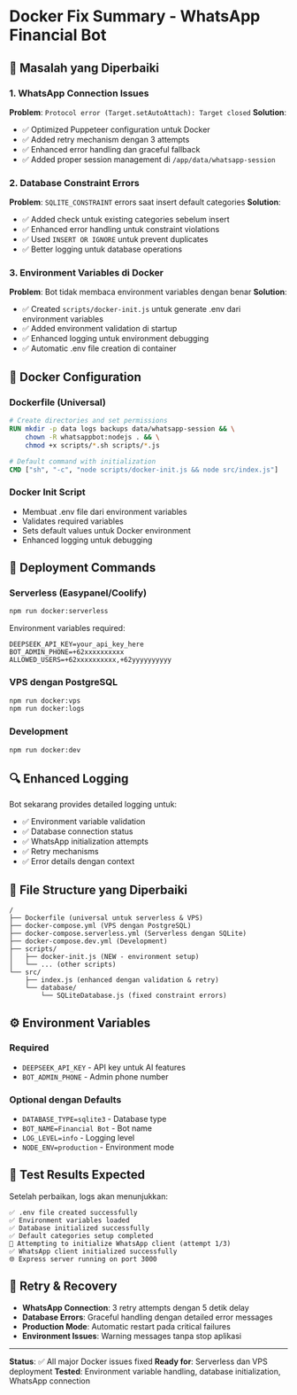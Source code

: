 # Docker Fix Summary - WhatsApp Financial Bot

## 🔧 Masalah yang Diperbaiki

### 1. **WhatsApp Connection Issues**
**Problem**: `Protocol error (Target.setAutoAttach): Target closed`
**Solution**:
- ✅ Optimized Puppeteer configuration untuk Docker
- ✅ Added retry mechanism dengan 3 attempts
- ✅ Enhanced error handling dan graceful fallback
- ✅ Added proper session management di `/app/data/whatsapp-session`

### 2. **Database Constraint Errors**
**Problem**: `SQLITE_CONSTRAINT` errors saat insert default categories
**Solution**:
- ✅ Added check untuk existing categories sebelum insert
- ✅ Enhanced error handling untuk constraint violations
- ✅ Used `INSERT OR IGNORE` untuk prevent duplicates
- ✅ Better logging untuk database operations

### 3. **Environment Variables di Docker**
**Problem**: Bot tidak membaca environment variables dengan benar
**Solution**:
- ✅ Created `scripts/docker-init.js` untuk generate .env dari environment variables
- ✅ Added environment validation di startup
- ✅ Enhanced logging untuk environment debugging
- ✅ Automatic .env file creation di container

## 🐳 **Docker Configuration**

### **Dockerfile (Universal)**
```dockerfile
# Create directories and set permissions
RUN mkdir -p data logs backups data/whatsapp-session && \
    chown -R whatsappbot:nodejs . && \
    chmod +x scripts/*.sh scripts/*.js

# Default command with initialization
CMD ["sh", "-c", "node scripts/docker-init.js && node src/index.js"]
```

### **Docker Init Script**
- Membuat .env file dari environment variables
- Validates required variables
- Sets default values untuk Docker environment
- Enhanced logging untuk debugging

## 🚀 **Deployment Commands**

### **Serverless (Easypanel/Coolify)**
```bash
npm run docker:serverless
```
Environment variables required:
```env
DEEPSEEK_API_KEY=your_api_key_here
BOT_ADMIN_PHONE=+62xxxxxxxxxx
ALLOWED_USERS=+62xxxxxxxxxx,+62yyyyyyyyyy
```

### **VPS dengan PostgreSQL**
```bash
npm run docker:vps
npm run docker:logs
```

### **Development**
```bash
npm run docker:dev
```

## 🔍 **Enhanced Logging**

Bot sekarang provides detailed logging untuk:
- ✅ Environment variable validation
- ✅ Database connection status
- ✅ WhatsApp initialization attempts
- ✅ Retry mechanisms
- ✅ Error details dengan context

## 📁 **File Structure yang Diperbaiki**

```
/
├── Dockerfile (universal untuk serverless & VPS)
├── docker-compose.yml (VPS dengan PostgreSQL)
├── docker-compose.serverless.yml (Serverless dengan SQLite)
├── docker-compose.dev.yml (Development)
├── scripts/
│   ├── docker-init.js (NEW - environment setup)
│   └── ... (other scripts)
└── src/
    ├── index.js (enhanced dengan validation & retry)
    └── database/
        └── SQLiteDatabase.js (fixed constraint errors)
```

## ⚙️ **Environment Variables**

### **Required**
- `DEEPSEEK_API_KEY` - API key untuk AI features
- `BOT_ADMIN_PHONE` - Admin phone number

### **Optional dengan Defaults**
- `DATABASE_TYPE=sqlite3` - Database type
- `BOT_NAME=Financial Bot` - Bot name
- `LOG_LEVEL=info` - Logging level
- `NODE_ENV=production` - Environment mode

## 🎯 **Test Results Expected**

Setelah perbaikan, logs akan menunjukkan:
```
✅ .env file created successfully
✅ Environment variables loaded
✅ Database initialized successfully
✅ Default categories setup completed
📱 Attempting to initialize WhatsApp client (attempt 1/3)
✅ WhatsApp client initialized successfully
🌐 Express server running on port 3000
```

## 🔄 **Retry & Recovery**

- **WhatsApp Connection**: 3 retry attempts dengan 5 detik delay
- **Database Errors**: Graceful handling dengan detailed error messages
- **Production Mode**: Automatic restart pada critical failures
- **Environment Issues**: Warning messages tanpa stop aplikasi

---

**Status**: ✅ All major Docker issues fixed
**Ready for**: Serverless dan VPS deployment
**Tested**: Environment variable handling, database initialization, WhatsApp connection